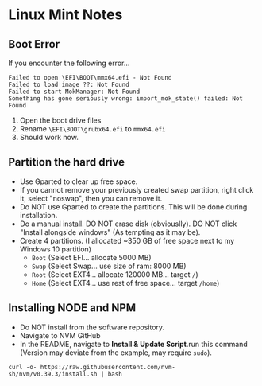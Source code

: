 # Linux Mint Notes
## Boot Error
If you encounter the following error...
```
Failed to open \EFI\BOOT\mmx64.efi - Not Found
Failed to load image ??: Not Found
Failed to start MokManager: Not Found
Something has gone seriously wrong: import_mok_state() failed: Not Found
```
1. Open the boot drive files
2. Rename `\EFI\BOOT\grubx64.efi` to `mmx64.efi`
3. Should work now.

## Partition the hard drive
- Use Gparted to clear up free space.
- If you cannot remove your previously created swap partition, right click it, select "noswap", then you can remove it.
- Do NOT use Gparted to create the partitions. This will be done during installation.
- Do a manual install. DO NOT erase disk (obviouslly). DO NOT click "Install alongside windows" (As tempting as it may be).
- Create 4 partitions. (I allocated ~350 GB of free space next to my Windows 10 partition)
  - `Boot` (Select EFI...  allocate 5000 MB)
  - `Swap` (Select Swap... use size of ram: 8000 MB)
  - `Root` (Select EXT4... allocate 120000 MB... target `/`)
  - `Home` (Select EXT4... use rest of free space... target `/home`)

## Installing NODE and NPM
- Do NOT install from the software repository.
- Navigate to NVM GitHub
- In the README, navigate to **Install & Update Script**.run this command (Version may deviate from the example, may require `sudo`).
```
curl -o- https://raw.githubusercontent.com/nvm-sh/nvm/v0.39.3/install.sh | bash
```
